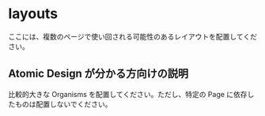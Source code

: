 # layouts

ここには、複数のページで使い回される可能性のあるレイアウトを配置してください。

## Atomic Design が分かる方向けの説明

比較的大きな Organisms を配置してください。ただし、特定の Page に依存したものは配置しないでください。

